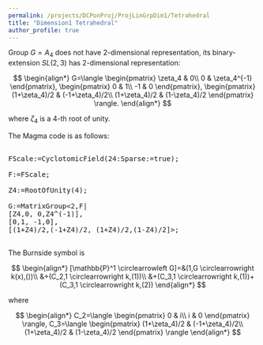 ```yaml
---
permalink: /projects/DCPonProj/ProjLinGrpDim1/Tetrahedral
title: "Dimension1 Tetrahedral"
author_profile: true
---
```


Group $G=A_4$ does not have 2-dimensional representation, its binary-extension $SL(2,3)$ has 2-dimensional representation:

$$
\begin{align*}
G=\langle
\begin{pmatrix}
\zeta_4 & 0\\
0 & \zeta_4^{-1}
\end{pmatrix},
\begin{pmatrix}
0 & 1\\
-1 & 0
\end{pmatrix},
\begin{pmatrix}
(1+\zeta_4)/2 & (-1+\zeta_4)/2\\
(1+\zeta_4)/2 & (1-\zeta_4)/2
\end{pmatrix}
\rangle.
\end{align*}
$$

where $\zeta_4$ is a 4-th root of unity.

The Magma code is as follows:
<pre>

FScale:=CyclotomicField(24:Sparse:=true);

F:=FScale;

Z4:=RootOfUnity(4);

G:=MatrixGroup<2,F|
[Z4,0, 0,Z4^(-1)],
[0,1, -1,0],
[(1+Z4)/2,(-1+Z4)/2, (1+Z4)/2,(1-Z4)/2]>;

</pre>

The Burnside symbol is

$$
\begin{align*}
[\mathbb{P}^1 \circlearrowleft G]=&(1,G \circlearrowright k(x),())\\
&+(C_2,1 \circlearrowright k,(1))\\
&+(C_3,1 \circlearrowright k,(1))+(C_3,1 \circlearrowright k,(2))
\end{align*}
$$

where

$$
\begin{align*}
C_2=\langle
\begin{pmatrix}
0 & i\\
i & 0
\end{pmatrix}
\rangle,
C_3=\langle
\begin{pmatrix}
(1+\zeta_4)/2 & (-1+\zeta_4)/2\\
(1+\zeta_4)/2 & (1-\zeta_4)/2
\end{pmatrix}
\rangle
\end{align*}
$$
